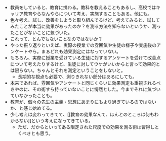 - 教員をしていると、教育に携わる。教科を教えることもあるし、高校ではキャリア教育やらなんやらについて考え、実施することもある。他にも。
- 色々考え、試し、改善をしようと取り組んでるけど、考えてみると、試してみたことが本当に効果があったのか？を測る方法を知らないというか、測ったことがないことに気づいた。
- これって、とんでもないことなのではないか？
- やった振り返りといえば、実際の授業での雰囲気や生徒の様子や実施後のアンケートやら。まぁどれも効果測定にはなっていない。
- もちろん、実際に授業を受けている生徒に対するアンケートを受けて改善点について考えたりするけど、生徒に対してウケがいいからと言って効果的とは限らない。ちゃんとそれを測定ということをしないと。
	- 長期的な視点も必要で、測りきれない部分はあるにしても。
- 本来であれば、雰囲気やアンケートと同じくらいに効果測定も重視されるべきやのに、その術すら持っていないことに愕然とした。今までそれに気づいていなかったことも。
- 教育が、個々の先生の主義・思想にあまりにもより過ぎているのではないか、と感じ始めてる。
- 少し考えは変わってきてて、[[教育の効果なんて、ほんとのところは何もわからない]]という考えになってきている。
	- ただ、だからといってある限定された尺度での効果を測る術は習得しとくべきとも思う。

